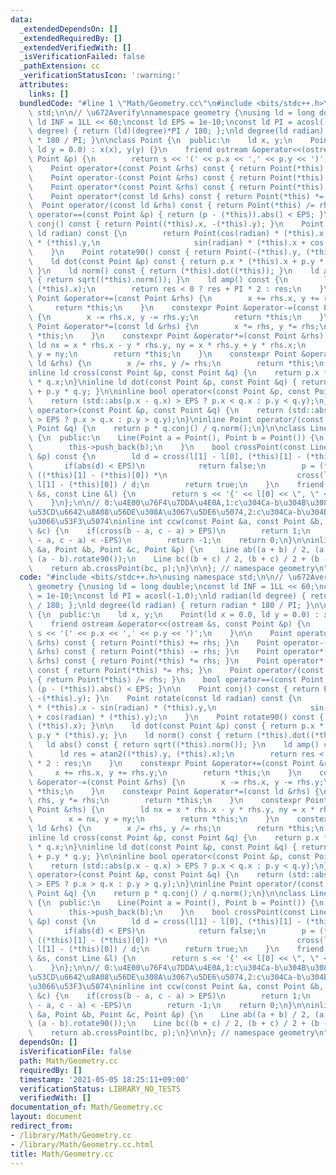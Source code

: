 ```yaml
---
data:
  _extendedDependsOn: []
  _extendedRequiredBy: []
  _extendedVerifiedWith: []
  _isVerificationFailed: false
  _pathExtension: cc
  _verificationStatusIcon: ':warning:'
  attributes:
    links: []
  bundledCode: "#line 1 \"Math/Geometry.cc\"\n#include <bits/stdc++.h>\nusing namespace\
    \ std;\n\n// \u672Averify\nnamespace geometry {\nusing ld = long double;\nconst\
    \ ld INF = 1LL << 60;\nconst ld EPS = 1e-10;\nconst ld PI = acosl(-1.0);\nld radian(ld\
    \ degree) { return (ld)(degree)*PI / 180; };\nld degree(ld radian) { return radian\
    \ * 180 / PI; }\n\nclass Point {\n  public:\n    ld x, y;\n    Point(ld x = 0.0,\
    \ ld y = 0.0) : x(x), y(y) {}\n    friend ostream &operator<<(ostream &s, const\
    \ Point &p) {\n        return s << '(' << p.x << ',' << p.y << ')';\n    }\n\n\
    \    Point operator+(const Point &rhs) const { return Point(*this) += rhs; }\n\
    \    Point operator-(const Point &rhs) const { return Point(*this) -= rhs; }\n\
    \    Point operator*(const Point &rhs) const { return Point(*this) *= rhs; }\n\
    \    Point operator*(const ld &rhs) const { return Point(*this) *= rhs; }\n  \
    \  Point operator/(const ld &rhs) const { return Point(*this) /= rhs; }\n    bool\
    \ operator==(const Point &p) { return (p - (*this)).abs() < EPS; }\n\n    Point\
    \ conj() const { return Point((*this).x, -(*this).y); }\n    Point rotate(const\
    \ ld radian) const {\n        return Point(cos(radian) * (*this).x - sin(radian)\
    \ * (*this).y,\n                     sin(radian) * (*this).x + cos(radian) * (*this).y);\n\
    \    }\n    Point rotate90() const { return Point(-(*this).y, (*this).x); }\n\n\
    \    ld dot(const Point &p) const { return p.x * (*this).x + p.y * (*this).y;\
    \ }\n    ld norm() const { return (*this).dot((*this)); }\n    ld abs() const\
    \ { return sqrt((*this).norm()); }\n    ld amp() const {\n        ld res = atan2((*this).y,\
    \ (*this).x);\n        return res < 0 ? res + PI * 2 : res;\n    }\n    constexpr\
    \ Point &operator+=(const Point &rhs) {\n        x += rhs.x, y += rhs.y;\n   \
    \     return *this;\n    }\n    constexpr Point &operator-=(const Point &rhs)\
    \ {\n        x -= rhs.x, y -= rhs.y;\n        return *this;\n    }\n    constexpr\
    \ Point &operator*=(const ld &rhs) {\n        x *= rhs, y *= rhs;\n        return\
    \ *this;\n    }\n    constexpr Point &operator*=(const Point &rhs) {\n       \
    \ ld nx = x * rhs.x - y * rhs.y, ny = x * rhs.y + y * rhs.x;\n        x = nx,\
    \ y = ny;\n        return *this;\n    }\n    constexpr Point &operator/=(const\
    \ ld &rhs) {\n        x /= rhs, y /= rhs;\n        return *this;\n    }\n};\n\n\
    inline ld cross(const Point &p, const Point &q) {\n    return p.x * q.y - p.y\
    \ * q.x;\n}\ninline ld dot(const Point &p, const Point &q) { return p.x * q.x\
    \ + p.y * q.y; }\n\ninline bool operator<(const Point &p, const Point &q) {\n\
    \    return (std::abs(p.x - q.x) > EPS ? p.x < q.x : p.y < q.y);\n}\ninline bool\
    \ operator>(const Point &p, const Point &q) {\n    return (std::abs(p.x - q.x)\
    \ > EPS ? p.x > q.x : p.y > q.y);\n}\ninline Point operator/(const Point &p, const\
    \ Point &q) {\n    return p * q.conj() / q.norm();\n}\n\nclass Line : vector<Point>\
    \ {\n  public:\n    Line(Point a = Point(), Point b = Point()) {\n        this->push_back(a);\n\
    \        this->push_back(b);\n    }\n    bool crossPoint(const Line &l, Point\
    \ &p) const {\n        ld d = cross(l[1] - l[0], (*this)[1] - (*this)[0]);\n \
    \       if(abs(d) < EPS)\n            return false;\n        p = (*this)[0] +\
    \ ((*this)[1] - (*this)[0]) *\n                             cross(l[1] - l[0],\
    \ l[1] - (*this)[0]) / d;\n        return true;\n    }\n    friend ostream &operator<<(ostream\
    \ &s, const Line &l) {\n        return s << '{' << l[0] << \", \" << l[1] << '}';\n\
    \    }\n};\n\n// 0:\u4E00\u76F4\u7DDA\u4E0A,1:c\u304Ca-b\u304B\u3089\u898B\u3066\
    \u53CD\u6642\u8A08\u56DE\u308A\u3067\u5DE6\u5074,2:c\u304Ca-b\u304B\u3089\u898B\
    \u3066\u53F3\u5074\ninline int ccw(const Point &a, const Point &b, const Point\
    \ &c) {\n    if(cross(b - a, c - a) > EPS)\n        return 1;\n    if(cross(b\
    \ - a, c - a) < -EPS)\n        return -1;\n    return 0;\n}\n\ninline bool circumcenter(Point\
    \ &a, Point &b, Point &c, Point &p) {\n    Line ab((a + b) / 2, (a + b) / 2 +\
    \ (a - b).rotate90());\n    Line bc((b + c) / 2, (b + c) / 2 + (b - c).rotate90());\n\
    \    return ab.crossPoint(bc, p);\n}\n\n}; // namespace geometry\n"
  code: "#include <bits/stdc++.h>\nusing namespace std;\n\n// \u672Averify\nnamespace\
    \ geometry {\nusing ld = long double;\nconst ld INF = 1LL << 60;\nconst ld EPS\
    \ = 1e-10;\nconst ld PI = acosl(-1.0);\nld radian(ld degree) { return (ld)(degree)*PI\
    \ / 180; };\nld degree(ld radian) { return radian * 180 / PI; }\n\nclass Point\
    \ {\n  public:\n    ld x, y;\n    Point(ld x = 0.0, ld y = 0.0) : x(x), y(y) {}\n\
    \    friend ostream &operator<<(ostream &s, const Point &p) {\n        return\
    \ s << '(' << p.x << ',' << p.y << ')';\n    }\n\n    Point operator+(const Point\
    \ &rhs) const { return Point(*this) += rhs; }\n    Point operator-(const Point\
    \ &rhs) const { return Point(*this) -= rhs; }\n    Point operator*(const Point\
    \ &rhs) const { return Point(*this) *= rhs; }\n    Point operator*(const ld &rhs)\
    \ const { return Point(*this) *= rhs; }\n    Point operator/(const ld &rhs) const\
    \ { return Point(*this) /= rhs; }\n    bool operator==(const Point &p) { return\
    \ (p - (*this)).abs() < EPS; }\n\n    Point conj() const { return Point((*this).x,\
    \ -(*this).y); }\n    Point rotate(const ld radian) const {\n        return Point(cos(radian)\
    \ * (*this).x - sin(radian) * (*this).y,\n                     sin(radian) * (*this).x\
    \ + cos(radian) * (*this).y);\n    }\n    Point rotate90() const { return Point(-(*this).y,\
    \ (*this).x); }\n\n    ld dot(const Point &p) const { return p.x * (*this).x +\
    \ p.y * (*this).y; }\n    ld norm() const { return (*this).dot((*this)); }\n \
    \   ld abs() const { return sqrt((*this).norm()); }\n    ld amp() const {\n  \
    \      ld res = atan2((*this).y, (*this).x);\n        return res < 0 ? res + PI\
    \ * 2 : res;\n    }\n    constexpr Point &operator+=(const Point &rhs) {\n   \
    \     x += rhs.x, y += rhs.y;\n        return *this;\n    }\n    constexpr Point\
    \ &operator-=(const Point &rhs) {\n        x -= rhs.x, y -= rhs.y;\n        return\
    \ *this;\n    }\n    constexpr Point &operator*=(const ld &rhs) {\n        x *=\
    \ rhs, y *= rhs;\n        return *this;\n    }\n    constexpr Point &operator*=(const\
    \ Point &rhs) {\n        ld nx = x * rhs.x - y * rhs.y, ny = x * rhs.y + y * rhs.x;\n\
    \        x = nx, y = ny;\n        return *this;\n    }\n    constexpr Point &operator/=(const\
    \ ld &rhs) {\n        x /= rhs, y /= rhs;\n        return *this;\n    }\n};\n\n\
    inline ld cross(const Point &p, const Point &q) {\n    return p.x * q.y - p.y\
    \ * q.x;\n}\ninline ld dot(const Point &p, const Point &q) { return p.x * q.x\
    \ + p.y * q.y; }\n\ninline bool operator<(const Point &p, const Point &q) {\n\
    \    return (std::abs(p.x - q.x) > EPS ? p.x < q.x : p.y < q.y);\n}\ninline bool\
    \ operator>(const Point &p, const Point &q) {\n    return (std::abs(p.x - q.x)\
    \ > EPS ? p.x > q.x : p.y > q.y);\n}\ninline Point operator/(const Point &p, const\
    \ Point &q) {\n    return p * q.conj() / q.norm();\n}\n\nclass Line : vector<Point>\
    \ {\n  public:\n    Line(Point a = Point(), Point b = Point()) {\n        this->push_back(a);\n\
    \        this->push_back(b);\n    }\n    bool crossPoint(const Line &l, Point\
    \ &p) const {\n        ld d = cross(l[1] - l[0], (*this)[1] - (*this)[0]);\n \
    \       if(abs(d) < EPS)\n            return false;\n        p = (*this)[0] +\
    \ ((*this)[1] - (*this)[0]) *\n                             cross(l[1] - l[0],\
    \ l[1] - (*this)[0]) / d;\n        return true;\n    }\n    friend ostream &operator<<(ostream\
    \ &s, const Line &l) {\n        return s << '{' << l[0] << \", \" << l[1] << '}';\n\
    \    }\n};\n\n// 0:\u4E00\u76F4\u7DDA\u4E0A,1:c\u304Ca-b\u304B\u3089\u898B\u3066\
    \u53CD\u6642\u8A08\u56DE\u308A\u3067\u5DE6\u5074,2:c\u304Ca-b\u304B\u3089\u898B\
    \u3066\u53F3\u5074\ninline int ccw(const Point &a, const Point &b, const Point\
    \ &c) {\n    if(cross(b - a, c - a) > EPS)\n        return 1;\n    if(cross(b\
    \ - a, c - a) < -EPS)\n        return -1;\n    return 0;\n}\n\ninline bool circumcenter(Point\
    \ &a, Point &b, Point &c, Point &p) {\n    Line ab((a + b) / 2, (a + b) / 2 +\
    \ (a - b).rotate90());\n    Line bc((b + c) / 2, (b + c) / 2 + (b - c).rotate90());\n\
    \    return ab.crossPoint(bc, p);\n}\n\n}; // namespace geometry\n"
  dependsOn: []
  isVerificationFile: false
  path: Math/Geometry.cc
  requiredBy: []
  timestamp: '2021-05-05 18:25:11+09:00'
  verificationStatus: LIBRARY_NO_TESTS
  verifiedWith: []
documentation_of: Math/Geometry.cc
layout: document
redirect_from:
- /library/Math/Geometry.cc
- /library/Math/Geometry.cc.html
title: Math/Geometry.cc
---
```

